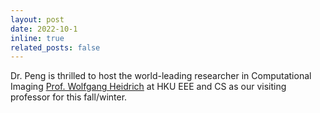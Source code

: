 ```yaml
---
layout: post
date: 2022-10-1
inline: true
related_posts: false
---
```


 Dr. Peng is thrilled to host the world-leading researcher in Computational Imaging [Prof. Wolfgang Heidrich](https://www.eee.hku.hk/events/distinguished-lecture-learned-optics-improving-computational-imaging-systems-through-deep-learning-and-optimization/) at HKU EEE and CS as our visiting professor for this fall/winter.
